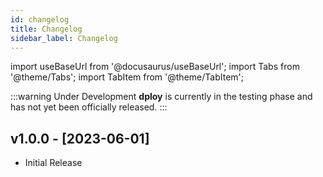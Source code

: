 ```yaml
---
id: changelog
title: Changelog
sidebar_label: Changelog
---
```


import useBaseUrl from '@docusaurus/useBaseUrl';
import Tabs from '@theme/Tabs';
import TabItem from '@theme/TabItem';

:::warning Under Development
**dploy** is currently in the testing phase and has not yet been officially released.
:::

## v1.0.0 - [2023-06-01]

- Initial Release